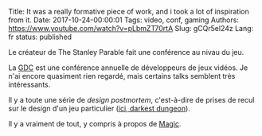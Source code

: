 Title: It was a really formative piece of work, and i took a lot of inspiration from it.
Date: 2017-10-24-00:00:01
Tags: video, conf, gaming
Authors: https://www.youtube.com/watch?v=pLbmZT70rtA
Slug: gCQr5el24z
Lang: fr
status: published

Le créateur de The Stanley Parable fait une conférence au nivau du jeu.

La [GDC](https://en.wikipedia.org/wiki/Game_Developers_Conference) est une conférence annuelle de développeurs de jeux vidéos. Je n'ai encore quasiment rien regardé, mais certains talks semblent très intéressants.

Il y a toute une série de *design postmortem*, c'est-à-dire de prises de recul sur
le design d'un jeu particulier ([ici, darkest dungeon](https://www.youtube.com/watch?v=0IUaGQhlPwo)).

Il y a vraiment de tout, y compris à propos de [Magic](https://www.youtube.com/watch?v=QHHg99hwQGY).
